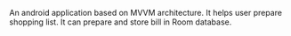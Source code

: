 An android application based on MVVM architecture. It helps user prepare shopping list. It can
prepare and store bill in Room database.


